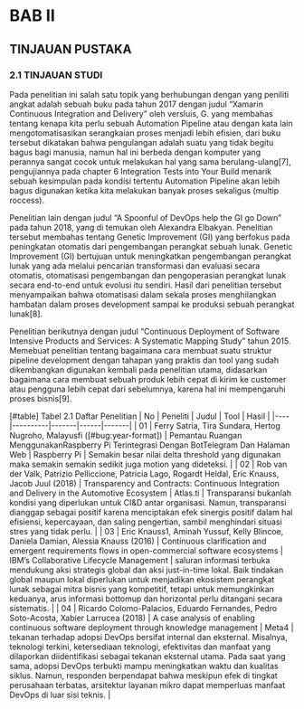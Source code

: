 # BAB II
## TINJAUAN PUSTAKA
### 2.1 TINJAUAN STUDI

Pada penelitian ini salah satu topik yang berhubungan dengan yang peniliti angkat adalah sebuah buku pada tahun 2017 dengan judul “Xamarin Continuous Integration and Delivery” oleh versluis, G. yang membahas tentang kenapa kita perlu sebuah Automation Pipeline atau dengan kata lain mengotomatisasikan serangkaian proses menjadi lebih efisien, dari buku tersebut dikatakan bahwa pengulangan adalah suatu yang tidak begitu bagus bagi manusia, namun hal ini berbeda dengan komputer yang perannya sangat cocok untuk melakukan hal yang sama berulang-ulang[7], pengujiannya pada chapter 6 Integration Tests into Your Build menarik sebuah kesimpulan pada kondisi tertentu Automation Pipeline akan lebih bagus digunakan ketika kita melakukan banyak proses sekaligus (multip roccess).

Penelitian lain dengan judul “A Spoonful of DevOps help the GI go Down” pada tahun 2018, yang di temukan oleh Alexandra Elbakyan. Penelitian tersebut membahas tentang Genetic Improvement (GI) yang berfokus pada peningkatan otomatis dari pengembangan perangkat sebuah lunak. Genetic Improvement (GI) bertujuan untuk meningkatkan pengembangan perangkat lunak yang ada melalui pencarian transformasi dan evaluasi secara otomatis, otomatisasi pengembangan dan pengoperasian perangkat lunak secara end-to-end untuk evolusi itu sendiri. Hasil dari penelitian tersebut menyampaikan bahwa otomatisasi dalam sekala proses menghilangkan hambatan dalam proses development sampai ke produksi sebuah perangkat lunak[8].

Penelitian berikutnya dengan judul “Continuous Deployment of Software Intensive Products and Services: A Systematic Mapping Study” tahun 2015. Memebuat penelitian tentang bagaimana cara membuat suatu struktur pipeline development dengan tahapan yang praktis dan tool yang sudah dikembangkan digunakan kembali pada penelitian utama, didasarkan bagaimana cara membuat sebuah produk lebih cepat di kirim ke customer atau pengguna lebih cepat dari sebelumnya, karena hal ini mempengaruhi proses bisnis[9].

[#table] Tabel 2.1 Daftar Penelitian
| No | Peneliti | Judul | Tool | Hasil |
|----|----------|-------|------|-------|
| 01 | Ferry Satria, Tira Sundara, Hertog Nugroho, Malayusfi ([#bug:year-format]) | Pemantau Ruangan MenggunakanRaspberry Pi Terintegrasi Dengan BotTelegram Dan Halaman Web | Raspberry Pi | Semakin  besar  nilai  delta  threshold  yang digunakan maka semakin semakin sedikit juga motion yang dideteksi. |
| 02 | Rob van der Valk, Patrizio Pelliccione, Patricia Lago, Rogardt Heldal, Eric Knauss, Jacob Juul (2018) | Transparency and Contracts: Continuous Integration and Delivery in the Automotive Ecosystem | Atlas.ti | Transparansi bukanlah kondisi yang diperlukan untuk CI&D antar organisasi. Namun, transparansi dianggap sebagai positif karena menciptakan efek sinergis positif dalam hal efisiensi, kepercayaan, dan saling pengertian, sambil menghindari situasi stres yang tidak perlu. |
| 03 | Eric Knauss1, Aminah Yussuf, Kelly Blincoe, Daniela Damian, Alessia Knauss (2016) | Continuous clarification and emergent requirements flows in open-commercial software ecosystems | IBM’s Collaborative Lifecycle Management | saluran informasi terbuka mendukung aksi strategis global dan aksi just-in-time lokal. Baik tindakan global maupun lokal diperlukan untuk menjadikan ekosistem perangkat lunak sebagai mitra bisnis yang kompetitif, tetapi untuk memungkinkan keduanya, arus informasi bottomup dan horizontal perlu ditangani secara sistematis. |
| 04 | Ricardo Colomo-Palacios, Eduardo Fernandes, Pedro Soto-Acosta, Xabier Larrucea (2018) | A case analysis of enabling continuous software deployment through knowledge management | Meta4 | tekanan terhadap adopsi DevOps bersifat internal dan eksternal. Misalnya, teknologi terkini, ketersediaan teknologi, efektivitas dan manfaat yang dilaporkan diidentifikasi sebagai tekanan eksternal utama. Pada saat yang sama, adopsi DevOps terbukti mampu meningkatkan waktu dan kualitas siklus. Namun, responden berpendapat bahwa meskipun efek di tingkat perusahaan terbatas, arsitektur layanan mikro dapat memperluas manfaat DevOps di luar sisi teknis. |
